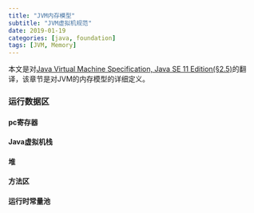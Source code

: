 ```yaml
---
title: "JVM内存模型"
subtitle: "JVM虚拟机规范"
date: 2019-01-19
categories: [java, foundation]
tags: [JVM, Memory]
---
```


本文是对[Java Virtual Machine Specification, Java SE 11 Edition(§2.5)][1]的翻译，该章节是对JVM的内存模型的详细定义。

### 运行数据区

#### pc寄存器

#### Java虚拟机栈

#### 堆

#### 方法区

#### 运行时常量池

[1]: https://docs.oracle.com/javase/specs/jvms/se11/html/jvms-2.html#jvms-2.5
